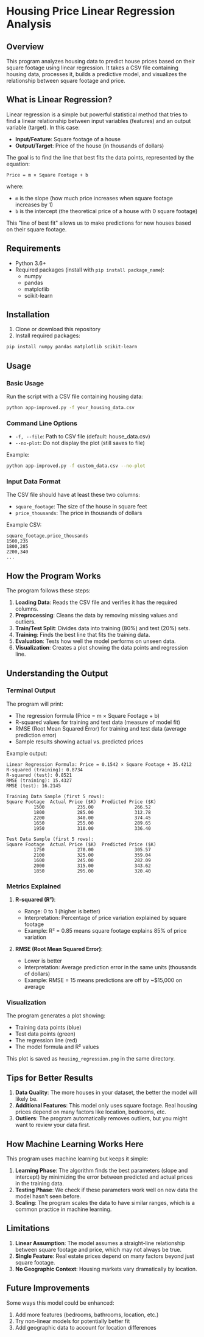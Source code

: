 # Housing Price Linear Regression Analysis

## Overview

This program analyzes housing data to predict house prices based on their square footage using linear regression. It takes a CSV file containing housing data, processes it, builds a predictive model, and visualizes the relationship between square footage and price.

## What is Linear Regression?

Linear regression is a simple but powerful statistical method that tries to find a linear relationship between input variables (features) and an output variable (target). In this case:

- **Input/Feature**: Square footage of a house
- **Output/Target**: Price of the house (in thousands of dollars)

The goal is to find the line that best fits the data points, represented by the equation:
```
Price = m × Square Footage + b
```
where:
- `m` is the slope (how much price increases when square footage increases by 1)
- `b` is the intercept (the theoretical price of a house with 0 square footage)

This "line of best fit" allows us to make predictions for new houses based on their square footage.

## Requirements

- Python 3.6+
- Required packages (install with `pip install package_name`):
  - numpy
  - pandas
  - matplotlib
  - scikit-learn

## Installation

1. Clone or download this repository
2. Install required packages:
```bash
pip install numpy pandas matplotlib scikit-learn
```

## Usage

### Basic Usage

Run the script with a CSV file containing housing data:

```bash
python app-improved.py -f your_housing_data.csv
```

### Command Line Options

- `-f, --file`: Path to CSV file (default: house_data.csv)
- `--no-plot`: Do not display the plot (still saves to file)

Example:
```bash
python app-improved.py -f custom_data.csv --no-plot
```

### Input Data Format

The CSV file should have at least these two columns:
- `square_footage`: The size of the house in square feet
- `price_thousands`: The price in thousands of dollars

Example CSV:
```
square_footage,price_thousands
1500,235
1800,285
2200,340
...
```

## How the Program Works

The program follows these steps:

1. **Loading Data**: Reads the CSV file and verifies it has the required columns.
2. **Preprocessing**: Cleans the data by removing missing values and outliers.
3. **Train/Test Split**: Divides data into training (80%) and test (20%) sets.
4. **Training**: Finds the best line that fits the training data.
5. **Evaluation**: Tests how well the model performs on unseen data.
6. **Visualization**: Creates a plot showing the data points and regression line.

## Understanding the Output

### Terminal Output

The program will print:
- The regression formula (Price = m × Square Footage + b)
- R-squared values for training and test data (measure of model fit)
- RMSE (Root Mean Squared Error) for training and test data (average prediction error)
- Sample results showing actual vs. predicted prices

Example output:
```
Linear Regression Formula: Price = 0.1542 × Square Footage + 35.4212
R-squared (training): 0.8734
R-squared (test): 0.8521
RMSE (training): 15.4327
RMSE (test): 16.2145

Training Data Sample (first 5 rows):
Square Footage  Actual Price ($K)  Predicted Price ($K)
          1500            235.00               266.52
          1800            285.00               312.78
          2200            340.00               374.45
          1650            255.00               289.65
          1950            310.00               336.40

Test Data Sample (first 5 rows):
Square Footage  Actual Price ($K)  Predicted Price ($K)
          1750            270.00               305.57
          2100            325.00               359.04
          1600            245.00               282.09
          2000            315.00               343.62
          1850            295.00               320.40
```

### Metrics Explained

1. **R-squared (R²)**: 
   - Range: 0 to 1 (higher is better)
   - Interpretation: Percentage of price variation explained by square footage
   - Example: R² = 0.85 means square footage explains 85% of price variation

2. **RMSE (Root Mean Squared Error)**:
   - Lower is better
   - Interpretation: Average prediction error in the same units (thousands of dollars)
   - Example: RMSE = 15 means predictions are off by ~$15,000 on average

### Visualization

The program generates a plot showing:
- Training data points (blue)
- Test data points (green)
- The regression line (red)
- The model formula and R² values

This plot is saved as `housing_regression.png` in the same directory.

## Tips for Better Results

1. **Data Quality**: The more houses in your dataset, the better the model will likely be.
2. **Additional Features**: This model only uses square footage. Real housing prices depend on many factors like location, bedrooms, etc.
3. **Outliers**: The program automatically removes outliers, but you might want to review your data first.

## How Machine Learning Works Here

This program uses machine learning but keeps it simple:

1. **Learning Phase**: The algorithm finds the best parameters (slope and intercept) by minimizing the error between predicted and actual prices in the training data.
2. **Testing Phase**: We check if these parameters work well on new data the model hasn't seen before.
3. **Scaling**: The program scales the data to have similar ranges, which is a common practice in machine learning.

## Limitations

1. **Linear Assumption**: The model assumes a straight-line relationship between square footage and price, which may not always be true.
2. **Single Feature**: Real estate prices depend on many factors beyond just square footage.
3. **No Geographic Context**: Housing markets vary dramatically by location.

## Future Improvements

Some ways this model could be enhanced:
1. Add more features (bedrooms, bathrooms, location, etc.)
2. Try non-linear models for potentially better fit
3. Add geographic data to account for location differences